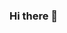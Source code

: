 ### Hi there 👋

<!--
**sathviksaya/sathviksaya** is a ✨ _special_ ✨ repository because its `README.md` (this file) appears on your GitHub profile.

Here are some ideas to get you started:

- 🔭 I’m currently working on my Restaurant with App & Bot Project
- 🌱 I’m currently learning more feature in Flutter
- 👯 I’m looking to collaborate on Flutter and Web Projects
- 🤔 I’m looking for help with ArduinoUno-ESP8266-Firebase-Sensors
- 💬 Ask me about anything, doesn't matter if I Know or Don't 
- 📫 How to reach me: email-sathviksaya@gmail.com, Ph.No.-6363345756
- 😄 Pronouns: buddy, man, bro, dude
- ⚡ Fun fact: Flutter basics can be mastered in a week. Give it a try!
-->
